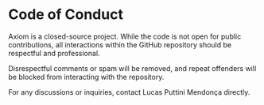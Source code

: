 # Code of Conduct

Axiom is a closed-source project. While the code is not open for public contributions, all interactions within the GitHub repository should be respectful and professional.

Disrespectful comments or spam will be removed, and repeat offenders will be blocked from interacting with the repository.

For any discussions or inquiries, contact Lucas Puttini Mendonça directly.
